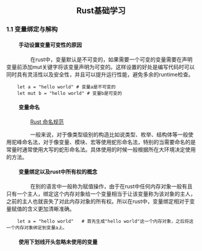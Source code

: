 ## <center> Rust基础学习 </center>
### <b>1.1 变量绑定与解构</b>
#### $\qquad$<b>手动设置变量可变性的原因</b>
$\qquad\qquad$在rust中，变量默认是不可变的，如果需要一个可变的变量需要在声明变量前添加mut关键字将该变量声明为可变的。这样设置的好处是编写代码时可以同时具有灵活性以及安全性，并且可以提升运行性能，避免多余的runtime检查。
```
    let a = "hello world" # 变量a是不可变的
    let mut b = "hello world" # 变量b是可变的
```
#### $\qquad$<b>变量命名</b>
$\qquad\qquad$<a href="https://course.rs/practice/naming.html">Rust 命名规范</a><p>
$\qquad\qquad$一般来说，对于像类型级别的构造比如说类型、枚举、结构体等一般使用驼峰命名法，对于像变量、模块、宏等使用蛇形命名法，特别的当需要命名的是常量时通常使用大写的蛇形命名法。具体使用的时候一般根据所在大环境决定使用的方法。
#### $\qquad$<b>变量绑定以及rust中所有权的概念</b>
$\qquad\qquad$在别的语言中一般称为赋值操作，由于在rust中任何内存对象一般有且只有一个主人，绑定这个内存对象给一个变量相当于让该变量称为该对象的主人，之前的主人也就丧失了对此内存对象的所有权。所以在rust中，变量绑定相对于变量赋值的含义更加清晰准确。
```
    let a = "hello world"   # 首先生成"hello world"这一个内存对象，之后将这一个内存对象绑定到变量a上。
```
#### $\qquad$<b>使用下划线开头忽略未使用的变量</b>